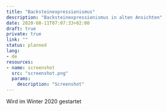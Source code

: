 ```yaml
---
title: "Backsteinexpressionismus"
description: "Backsteinexpressionismus in alten Ansichten"
date: 2020-08-11T07:07:33+02:00
draft: true
private: true
link: ""
status: planned
lang:
- de
resources:
- name: screenshot
  src: "screenshot.png"
  params:
    description: "Screenshot"
---
```

Wird im Winter 2020 gestartet
